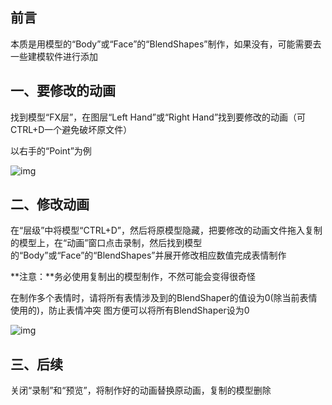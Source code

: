 ## 前言

本质是用模型的“Body”或“Face”的“BlendShapes”制作，如果没有，可能需要去一些建模软件进行添加

## 一、要修改的动画

找到模型“FX层”，在图层“Left Hand”或“Right Hand”找到要修改的动画（可CTRL+D一个避免破坏原文件）

以右手的“Point”为例

![img](https://jsd.cdn.zzko.cn/gh/yexca/image_hosting@master/20220322/image.4tnhuoe1z3s0.webp)

## 二、修改动画

在“层级”中将模型“CTRL+D”，然后将原模型隐藏，把要修改的动画文件拖入复制的模型上，在“动画”窗口点击录制，然后找到模型的“Body”或“Face”的“BlendShapes”并展开修改相应数值完成表情制作

**注意：**务必使用复制出的模型制作，不然可能会变得很奇怪

在制作多个表情时，请将所有表情涉及到的BlendShaper的值设为0(除当前表情使用的)，防止表情冲突
图方便可以将所有BlendShaper设为0

![img](https://jsd.cdn.zzko.cn/gh/yexca/image_hosting@master/20220322/image.14s44hc2egg0.webp)

## 三、后续

关闭“录制”和“预览”，将制作好的动画替换原动画，复制的模型删除